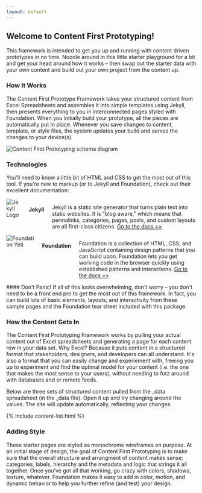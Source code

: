 ```yaml
---
layout: default
---
```

## Welcome to Content First Prototyping!

This framework is intended to get you up and running with content driven prototypes in no time. Noodle around in this little starter playground for a bit and get your head around how it works – then swap out the starter data with your own content and build out your own project from the content up. 

### How It Works
The Content First Prototype Framework takes your structured content from Excel Spreadsheets and assembles it into simple templates using Jekyll, then presents everything to you in interconnected pages styled with Foundation. When you initially build your prototype, all the pieces are automatically put in place. Whenever you save changes to content, template, or style files, the system updates your build and serves the changes to your device(s).

![Content First Prototyping schema diagram](img/cfp_schema.png)

### Technologies
You'll need to know a little bit of HTML and CSS to get the most out of this tool. If you're new to markup (or to Jekyll and Foundation), check out their excellent documentation:

<div class="row">
<div class="small-12 medium-6 columns">
<img src="img/jekyll.png" class="small" alt="Jekyll Logo">
<h4>Jekyll</h4>
<p>Jekyll is a static site generator that turns plain text into static websites. It is "blog aware," which means that permalinks, categories, pages, posts, and custom layouts are all first-class citizens. <a href="http://jekyllrb.com/docs/home/">Go to the docs >></a></p>
</div>

<div class="small-12 medium-6 columns">
<img src="img/yeti.png" class="small" alt="Foundation Yeti">
<h4>Foundation</h4>
<p>Foundation is a collection of HTML, CSS, and JavaScript containing design patterns that you can build upon. Foundation lets you get working code in the browser quickly using established patterns and interactions. <a href="http://foundation.zurb.com/sites/docs/">Go to the docs >></a></p>
</div>

<div class="small-12 columns secondary callout" markdown='1'>
#### Don't Panic!
If all of this looks overwhelming, don't worry – you don't need to be a front end pro to get the most out of this framework. In fact, you can build lots of basic elements, layouts, and interactivity from these sample pages and the Foundation tear sheet included with this package. 
</div>
</div>

### How the Content Gets In
The Content First Prototyping Framework works by pulling your actual content out of Excel spreadsheets and generating a page for each content row in your data set. Why Excel? Because it puts content in a structured format that stakeholders, designers, and developers can all understand. It's also a format that you can easily change and experiement with, freeing you up to experiment and find the optimal model for your content (i.e. the one that makes the most sense to your users), without needing to futz around with databases and or remote feeds.

Below are three sets of structured content pulled from the _data spreadsheet (in the _data file). Open it up and try changing around the values. The site will update automatically, reflecting your changes. 

{% include content-list.html %}

### Adding Style
These starter pages are styled as monochrome wireframes on purpose. At an initial stage of design, the goal of Content First Prototyping is to make sure that the overall structure and arrangment of content makes sense: categories, labels, hierarchy and the metadata and logic that strings it all together. Once you've got all that working, go crazy with colors, shadows, texture, whatever. Foundation makes it easy to add in color, motion, and dynamic behavior to help you further refine (and test) your design. 